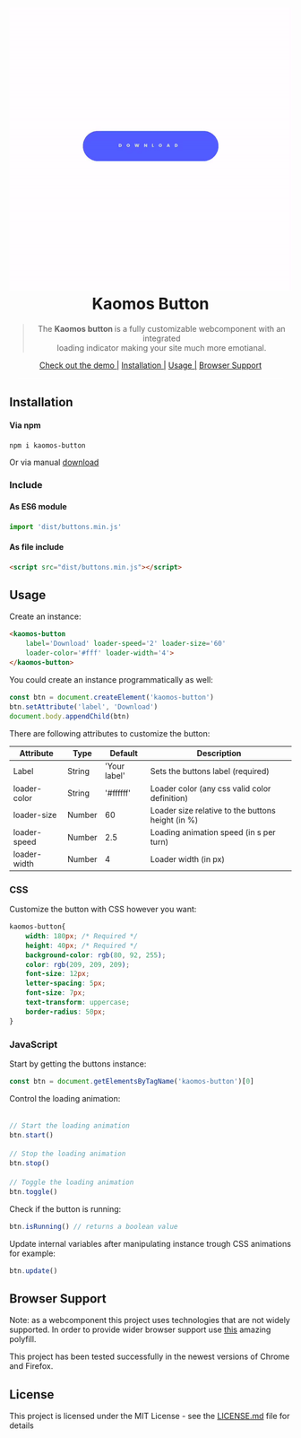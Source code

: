 <h1 align="center">
    <img src="./documentation/img/loader.gif" width="600px">
    <br>
    Kaomos Button
</h1>

<blockquote align="center">
    The <strong>Kaomos button </strong> is a fully customizable webcomponent with an integrated <br>
    loading indicator making your site much more emotianal.
</blockquote>

<div align="center">
    <a href="https://zsacrety.github.io/kaomos-button">Check out the demo |</a>
    <a href="#Installation">Installation |</a>
    <a href="#usage">Usage |</a>
    <a href="#browser-support">Browser Support</a>
</div>

<hr style="height:1px;border:none;margin:15px;color:#fff;background-color:#fff;">

## Installation

#### Via npm

```
npm i kaomos-button
```

Or via manual [download](https://github.com/zSacrety/kaomos-button/archive/master.zip)

### Include

#### As ES6 module

```javascript
import 'dist/buttons.min.js'
```

#### As file include

```html
<script src="dist/buttons.min.js"></script>
```

## Usage

Create an instance:

```html
<kaomos-button 
    label='Download' loader-speed='2' loader-size='60'
    loader-color='#fff' loader-width='4'>
</kaomos-button>
```

You could create an instance programmatically as well:

```javascript
const btn = document.createElement('kaomos-button')
btn.setAttribute('label', 'Download')
document.body.appendChild(btn)
```

There are following attributes to customize the button:

| Attribute | Type | Default | Description |
| ----------- | ----------- | ----------- | ----------- |
| Label | String | 'Your label' | Sets the buttons label (required) |
| loader-color | String | '#ffffff' | Loader color (any css valid color definition) |
| loader-size | Number | 60 | Loader size relative to the buttons height (in %) |
| loader-speed | Number | 2.5 | Loading animation speed (in s per turn) |
| loader-width | Number | 4 | Loader width (in px) |


### CSS

Customize the button with CSS however you want:

```css
kaomos-button{
    width: 180px; /* Required */
    height: 40px; /* Required */
    background-color: rgb(80, 92, 255);
    color: rgb(209, 209, 209);
    font-size: 12px;
    letter-spacing: 5px;
    font-size: 7px;
    text-transform: uppercase;
    border-radius: 50px;
}
```

### JavaScript

Start by getting the buttons instance:

```javascript
const btn = document.getElementsByTagName('kaomos-button')[0]
```

Control the loading animation:

```javascript

// Start the loading animation
btn.start()

// Stop the loading animation
btn.stop()

// Toggle the loading animation
btn.toggle()

```

Check if the button is running:

```javascript
btn.isRunning() // returns a boolean value
```

Update internal variables after manipulating instance trough CSS animations for example:

```javascript
btn.update()
```

## Browser Support

Note: as a webcomponent this project uses technologies that are not widely supported. In order to provide wider browser support use [this](https://github.com/WebComponents/webcomponentsjs) amazing polyfill.

This project has been tested successfully in the newest versions of Chrome and Firefox.

## License

This project is licensed under the MIT License - see the [LICENSE.md](LICENSE.md) file for details